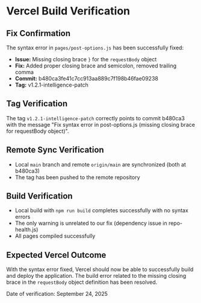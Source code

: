 # Vercel Build Verification

## Fix Confirmation

The syntax error in `pages/post-options.js` has been successfully fixed:

- **Issue:** Missing closing brace `}` for the `requestBody` object
- **Fix:** Added proper closing brace and semicolon, removed trailing comma
- **Commit:** b480ca3fe41c7cc913aa889c7f198b46fae09238
- **Tag:** v1.2.1-intelligence-patch

## Tag Verification

The tag `v1.2.1-intelligence-patch` correctly points to commit b480ca3 with the message "Fix syntax error in post-options.js (missing closing brace for requestBody object)".

## Remote Sync Verification

- Local `main` branch and remote `origin/main` are synchronized (both at b480ca3)
- The tag has been pushed to the remote repository

## Build Verification

- Local build with `npm run build` completes successfully with no syntax errors
- The only warning is unrelated to our fix (dependency issue in repo-health.js)
- All pages compiled successfully

## Expected Vercel Outcome

With the syntax error fixed, Vercel should now be able to successfully build and deploy the application. The build error related to the missing closing brace in the `requestBody` object definition has been resolved.

Date of verification: September 24, 2025
